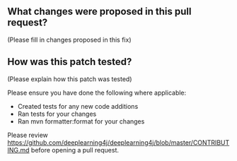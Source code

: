 ## What changes were proposed in this pull request?

(Please fill in changes proposed in this fix)

## How was this patch tested?

(Please explain how this patch was tested)

Please ensure you have done the following where applicable:

* Created tests for any new code additions
* Ran tests for your changes
* Ran mvn formatter:format for your changes

Please review
https://github.com/deeplearning4j/deeplearning4j/blob/master/CONTRIBUTING.md before opening a pull request.
